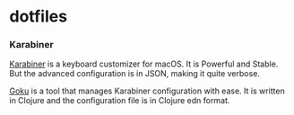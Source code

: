 # dotfiles

### Karabiner

[Karabiner](https://pqrs.org/osx/karabiner/) is a keyboard customizer for macOS. It is Powerful and Stable. But the advanced configuration is in JSON, making it quite verbose.

[Goku](https://github.com/yqrashawn/GokuRakuJoudo) is a tool that manages Karabiner configuration with ease. It is written in Clojure and the configuration file is in Clojure edn format.
